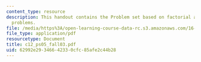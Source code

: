 ```yaml
---
content_type: resource
description: This handout contains the Problem set based on factorial and fibonacci
  problems.
file: /media/https%3A/open-learning-course-data-rc.s3.amazonaws.com/16-01-unified-engineering-i-ii-iii-iv-fall-2005-spring-2006/62992e29346642330cfc85afe2c44b28_c12_ps05_fall03.pdf
file_type: application/pdf
resourcetype: Document
title: c12_ps05_fall03.pdf
uid: 62992e29-3466-4233-0cfc-85afe2c44b28
---
```

